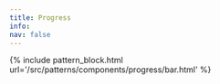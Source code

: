 ```yaml
---
title: Progress
info:
nav: false
---
```


{% include pattern_block.html url='/src/patterns/components/progress/bar.html' %}
